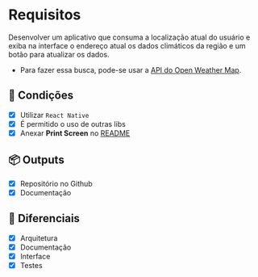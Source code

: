 # Requisitos
Desenvolver um aplicativo que consuma a localização atual do usuário e exiba na interface o endereço atual os dados climáticos da região e um botão para atualizar os dados.

- Para fazer essa busca, pode-se usar a [API do Open Weather Map](https://openweathermap.org/api).

## 📌 Condições
- [x] Utilizar `React Native`
- [x] É permitido o uso de outras libs
- [x] Anexar **Print Screen** no [README](./README.md)

## 📦 Outputs
- [x] Repositório no Github
- [x] Documentação

## 🙌 Diferenciais
- [x] Arquitetura
- [x] Documentação
- [x] Interface
- [x] Testes
